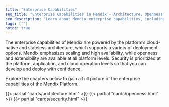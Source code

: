 ```yaml
---
title: "Enterprise Capabilities"
seo_title: "Enterprise Capabilities in Mendix - Architecture, Openness & Extensibility, Security"
seo_description: "Learn about Mendix enterprise capabilities, including the principles of the Mendix architecture, how the platform offers openness & extensibility, & security."
tags: [""]
notoc: true
---
```


The enterprise capabilities of Mendix are powered by the platform’s cloud-native and stateless architecture, which supports a variety of deployment options. Mendix emphasizes scaling and high availability, while openness and extensibility are available at all platform levels. Security is prioritized at the platform, application, and cloud operation levels so that you can develop and deploy with confidence.

Explore the chapters below to gain a full picture of the enterprise capabilities of the Mendix Platform.

{{< partial "cards/architecture.html" >}}
{{< partial "cards/openness.html" >}}
{{< partial "cards/security.html" >}}
